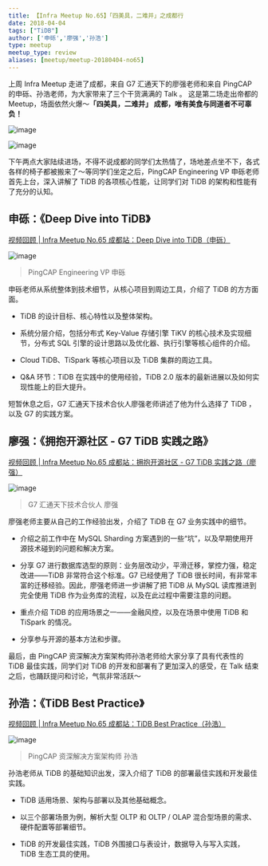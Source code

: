 ```yaml
---
title: 【Infra Meetup No.65】「四美具，二难并」之成都行
date: 2018-04-04
tags: ["TiDB"]
author: ['申砾','廖强','孙浩']
type: meetup
meetup_type: review
aliases: [meetup/meetup-20180404-no65]
---
```


上周 Infra Meetup 走进了成都，来自 G7 汇通天下的廖强老师和来自 PingCAP 的申砾、孙浩老师，为大家带来了三个干货满满的 Talk 。 这是第二场走出帝都的 Meetup，场面依然火爆～**「四美具，二难并」 成都，唯有美食与同道者不可辜负！**


![image](http://upload-images.jianshu.io/upload_images/542677-4b3fca6fd5fb69fc?imageMogr2/auto-orient/strip%7CimageView2/2/w/1240)

![image](http://upload-images.jianshu.io/upload_images/542677-20f89f32d2b2fb26?imageMogr2/auto-orient/strip%7CimageView2/2/w/1240)

下午两点大家陆续进场，不得不说成都的同学们太热情了，场地差点坐不下，各式各样的椅子都被搬来了～等同学们坐定之后，PingCAP Engineering VP 申砾老师首先上台，深入讲解了 TiDB 的各项核心性能，让同学们对 TiDB 的架构和性能有了充分的认知。

## 申砾：《Deep Dive into TiDB》

[视频回顾 | Infra Meetup No.65 成都站：Deep Dive into TiDB（申砾）](https://v.qq.com/txp/iframe/player.html?origin=https%3A%2F%2Fmp.weixin.qq.com&amp;vid=w0621g0u925&amp;autoplay=false&amp;full=true&amp;show1080p=false)

![image](http://upload-images.jianshu.io/upload_images/542677-8f617659af3972e6?imageMogr2/auto-orient/strip%7CimageView2/2/w/1240)

>PingCAP Engineering VP 申砾

申砾老师从系统整体到技术细节，从核心项目到周边工具，介绍了 TiDB 的方方面面。

* TiDB 的设计目标、核心特性以及整体架构。

* 系统分层介绍，包括分布式 Key-Value 存储引擎 TiKV 的核心技术及实现细节，分布式 SQL 引擎的设计思路以及优化器、执行引擎等核心组件的介绍。

* Cloud TiDB、TiSpark 等核心项目以及 TiDB 集群的周边工具。

* Q&A 环节：TiDB 在实践中的使用经验，TiDB 2.0 版本的最新进展以及如何实现性能上的巨大提升。

短暂休息之后，G7 汇通天下技术合伙人廖强老师讲述了他为什么选择了 TiDB ，以及 G7 的实践方案。

## 廖强：《拥抱开源社区 - G7 TiDB 实践之路》 

[视频回顾 | Infra Meetup No.65 成都站：拥抱开源社区 - G7 TiDB 实践之路（廖强）](https://v.qq.com/txp/iframe/player.html?origin=https%3A%2F%2Fmp.weixin.qq.com&amp;vid=u06211rdnnw&amp;autoplay=false&amp;full=true&amp;show1080p=false)

![image](http://upload-images.jianshu.io/upload_images/542677-a397ec73cf76148a?imageMogr2/auto-orient/strip%7CimageView2/2/w/1240)

>G7 汇通天下技术合伙人 廖强

廖强老师主要从自己的工作经验出发，介绍了 TiDB 在 G7 业务实践中的细节。

* 介绍之前工作中在 MySQL Sharding 方案遇到的一些“坑”，以及早期使用开源技术碰到的问题和解决方案。

* 分享 G7 进行数据库选型的原则：业务层改动少，平滑迁移，掌控力强，稳定改进——TiDB 非常符合这个标准。G7 已经使用了 TiDB 很长时间，有非常丰富的迁移经验。因此，廖强老师进一步讲解了把 TiDB 从 MySQL 读库推进到完全使用 TiDB 作为业务库的流程，以及在此过程中需要注意的问题。

* 重点介绍 TiDB 的应用场景之一——金融风控，以及在场景中使用 TiDB 和 TiSpark 的情况。

* 分享参与开源的基本方法和步骤。

最后，由 PingCAP 资深解决方案架构师孙浩老师给大家分享了具有代表性的 TiDB 最佳实践，同学们对 TiDB 的开发和部署有了更加深入的感受，在 Talk 结束之后，也踊跃提问和讨论，气氛非常活跃～

## 孙浩：《TiDB Best Practice》

[视频回顾 | Infra Meetup No.65 成都站：TiDB Best Practice（孙浩）](https://v.qq.com/txp/iframe/player.html?origin=https%3A%2F%2Fmp.weixin.qq.com&amp;vid=z06215eh46h&amp;autoplay=false&amp;full=true&amp;show1080p=false)

![image](http://upload-images.jianshu.io/upload_images/542677-2768bb315dd2fa68?imageMogr2/auto-orient/strip%7CimageView2/2/w/1240)

>PingCAP 资深解决方案架构师 孙浩

孙浩老师从 TiDB 的基础知识出发，深入介绍了 TiDB 的部署最佳实践和开发最佳实践。

* TiDB 适用场景、架构与部署以及其他基础概念。

* 以三个部署场景为例，解析大型 OLTP 和 OLTP / OLAP 混合型场景的需求、硬件配置等部署细节。

* TiDB 的开发最佳实践，TiDB 外围接口与表设计，数据导入与写入实践，TiDB 生态工具的使用。

